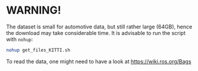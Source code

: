 # WARNING!

The dataset is small for automotive data, but still rather large (64GB), hence the download may take considerable time. It is advisable to run the script with `nohup`:

```bash
nohup get_files_KITTI.sh
```

To read the data, one might need to have a look at https://wiki.ros.org/Bags
